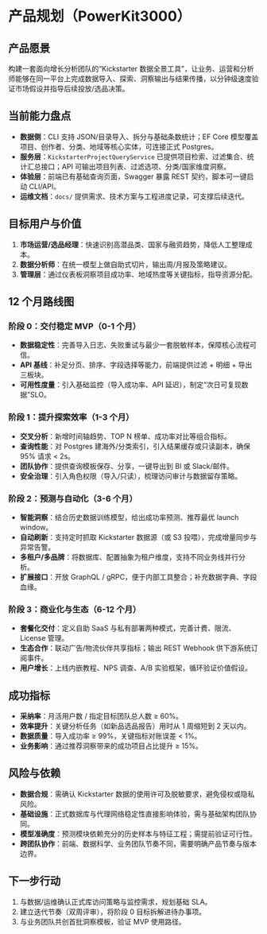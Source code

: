# 产品规划（PowerKit3000）

## 产品愿景
构建一套面向增长分析团队的“Kickstarter 数据全景工具”，让业务、运营和分析师能够在同一平台上完成数据导入、探索、洞察输出与结果传播，以分钟级速度验证市场假设并指导后续投放/选品决策。

## 当前能力盘点
- **数据侧**：CLI 支持 JSON/目录导入、拆分与基础条数统计；EF Core 模型覆盖项目、创作者、分类、地域等核心实体，可连接正式 Postgres。
- **服务层**：`KickstarterProjectQueryService` 已提供项目检索、过滤集合、统计汇总接口；API 可输出项目列表、过滤选项、分类/国家维度洞察。
- **体验层**：前端已有基础查询页面，Swagger 暴露 REST 契约，脚本可一键启动 CLI/API。
- **运维文档**：`docs/` 提供需求、技术方案与工程进度记录，可支撑后续迭代。

## 目标用户与价值
1. **市场运营/选品经理**：快速识别高潜品类、国家与融资趋势，降低人工整理成本。
2. **数据分析师**：在统一模型上做自助式切片，输出周/月报及策略建议。
3. **管理层**：通过仪表板洞察项目成功率、地域热度等关键指标，指导资源分配。

## 12 个月路线图

### 阶段 0：交付稳定 MVP（0-1 个月）
- **数据稳定性**：完善导入日志、失败重试与最少一套脱敏样本，保障核心流程可信。
- **API 基线**：补足分页、排序、字段选择等能力，前端提供过滤 + 明细 + 导出三板块。
- **可用性度量**：引入基础监控（导入成功率、API 延迟），制定“次日可复现数据”SLO。

### 阶段 1：提升探索效率（1-3 个月）
- **交叉分析**：新增时间轴趋势、TOP N 榜单、成功率对比等组合指标。
- **查询性能**：对 Postgres 建海外/分类索引，引入结果缓存或只读副本，确保 95% 请求 < 2s。
- **团队协作**：提供查询模板保存、分享，一键导出到 BI 或 Slack/邮件。
- **安全治理**：引入角色权限（导入/只读），梳理访问审计与数据留存策略。

### 阶段 2：预测与自动化（3-6 个月）
- **智能洞察**：结合历史数据训练模型，给出成功率预测、推荐最优 launch window。
- **自动刷新**：支持定时抓取 Kickstarter 数据源（或 S3 投喂），完成增量同步与异常告警。
- **多租户/多品牌**：将数据库、配置抽象为租户维度，支持不同业务线并行分析。
- **扩展接口**：开放 GraphQL / gRPC，便于内部工具整合；补充数据字典、字段血缘。

### 阶段 3：商业化与生态（6-12 个月）
- **套餐化交付**：定义自助 SaaS 与私有部署两种模式，完善计费、限流、License 管理。
- **生态合作**：联动广告/物流伙伴共享指标；输出 REST Webhook 供下游系统订阅事件。
- **用户增长**：上线内嵌教程、NPS 调查、A/B 实验框架，循环验证价值假设。

## 成功指标
- **采纳率**：月活用户数 / 指定目标团队总人数 ≥ 60%。
- **效率提升**：关键分析任务（如新品选品报告）用时从 1 周缩短到 2 天以内。
- **数据质量**：导入成功率 ≥ 99%，关键指标对账误差 < 1%。
- **业务影响**：通过推荐洞察带来的成功项目占比提升 ≥ 15%。

## 风险与依赖
- **数据合规**：需确认 Kickstarter 数据的使用许可及脱敏要求，避免侵权或隐私风险。
- **基础设施**：正式数据库与代理网络稳定性直接影响体验，需与基础架构团队协同。
- **模型准确度**：预测模块依赖充分的历史样本与特征工程；需提前验证可行性。
- **跨团队协作**：前端、数据科学、业务团队节奏不同，需要明确产品节奏与版本边界。

## 下一步行动
1. 与数据/运维确认正式库访问策略与监控需求，规划基础 SLA。
2. 建立迭代节奏（双周评审），将阶段 0 目标拆解进待办事项。
3. 与业务团队共创首批洞察模板，验证 MVP 使用路径。
